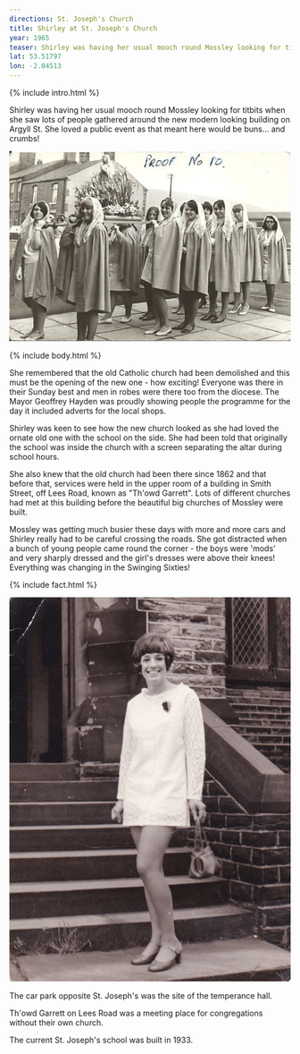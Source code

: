 ```yaml
---
directions: St. Joseph's Church
title: Shirley at St. Joseph's Church
year: 1965
teaser: Shirley was having her usual mooch round Mossley looking for titbits when she saw lots of people gathered around the new modern looking building on Argyll St.
lat: 53.51797
lon: -2.04513
---
```


{% include intro.html %}

Shirley was having her usual mooch round Mossley looking for titbits when she saw lots of people gathered around the new modern looking building on Argyll St. She loved a public event as that meant here would be buns... and crumbs!

![](/images/stops/dog/Trail_Dog_3b.png)

{% include body.html %}

She remembered that the old Catholic church had been demolished and this must be the opening of the new one - how exciting! Everyone was there in their Sunday best and men in robes were there too from the diocese. The Mayor Geoffrey Hayden was proudly showing people the programme for the day it included adverts for the local shops.

Shirley was keen to see how the new church looked as she had loved the ornate old one with the school on the side. She had been told that originally the school was inside the church with a screen separating the altar during school hours.

She also knew that the old church had been there since 1862 and that before that, services were held in the upper room of a building in Smith Street, off Lees Road, known as "Th'owd Garrett". Lots of different churches had met at this building before the beautiful big churches of Mossley were built.

Mossley was getting much busier these days with more and more cars and Shirley really had to be careful crossing the roads. She got distracted when a bunch of young people came round the corner - the boys were 'mods' and very sharply dressed and the girl's dresses were above their knees! Everything was changing in the Swinging Sixties! 

{% include fact.html %}

![](/images/stops/dog/Trail_Dog_3.png)

The car park opposite St. Joseph's was the site of the temperance hall.

Th'owd Garrett on Lees Road was a meeting place for congregations without their own church.

The current St. Joseph's school was built in 1933.